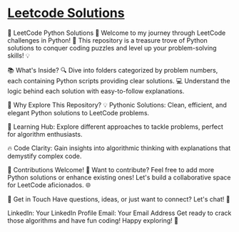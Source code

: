 [**Leetcode Solutions**](https://leetcode.com/problemset/all/) 
======

🚀 LeetCode Python Solutions 🐍
Welcome to my journey through LeetCode challenges in Python! 🌟 This repository is a treasure trove of Python solutions to conquer coding puzzles and level up your problem-solving skills! 💡

📚 What's Inside?
🔍 Dive into folders categorized by problem numbers, each containing Python scripts providing clear solutions. 💻 Understand the logic behind each solution with easy-to-follow explanations.

🌟 Why Explore This Repository?
💡 Pythonic Solutions: Clean, efficient, and elegant Python solutions to LeetCode problems.

🚀 Learning Hub: Explore different approaches to tackle problems, perfect for algorithm enthusiasts.

🔥 Code Clarity: Gain insights into algorithmic thinking with explanations that demystify complex code.

🤝 Contributions Welcome!
🎉 Want to contribute? Feel free to add more Python solutions or enhance existing ones! Let's build a collaborative space for LeetCode aficionados. 🌐

📩 Get in Touch
Have questions, ideas, or just want to connect? Let's chat! 🚀

LinkedIn: Your LinkedIn Profile
Email: Your Email Address
Get ready to crack those algorithms and have fun coding! Happy exploring! 🌟
